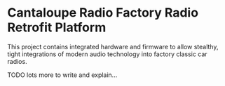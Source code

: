 # Cantaloupe Radio Factory Radio Retrofit Platform

This project contains integrated hardware and firmware to allow stealthy, tight integrations of modern audio technology into factory classic car radios.

TODO lots more to write and explain...